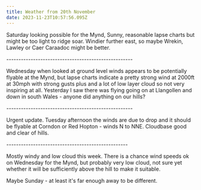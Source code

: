```yaml
---
title: Weather from 20th November
date: 2023-11-23T10:57:56.095Z
---
```

Saturday looking possible for the Mynd,  Sunny, reasonable lapse charts but might be too light to ridge soar.  Windier further east, so maybe Wrekin, Lawley or Caer Caraadoc might be better.

\----------------------------------------------------

Wednesday when looked at ground level winds appears to be potentially flyable at the Mynd, but lapse charts indicate a pretty strong wind at 2000ft at 30mph with strong gusts plus and a lot of low layer cloud so not very inspiring at all.  Yesterday I saw there was flying going on at Llangollen and down in south Wales - anyone did anything on our hills?

\---------------------------------------------------- 

Urgent update.  Tuesday afternoon the winds are due to drop and it should be flyable at Corndon or Red Hopton - winds N to NNE.  Cloudbase good and clear of hills.

\--------------------------------------------------

Mostly windy and low cloud this week.  There is a chance wind speeds ok on Wednesday for the Mynd, but probably very low cloud,  not sure yet whether it will be sufficiently above the hill to make it suitable.

Maybe Sunday - at least it's far enough away to be different.